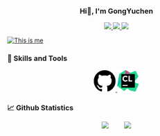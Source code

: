 <h3 align="center">Hi👋, I'm GongYuchen</h3>

<p align="center">
    <a title="Github Total Stars" target="_blank" href="https://github.com/GongYuchen99">
        <img src="https://img.shields.io/github/stars/GongYuchen99.svg?logo=star&label=Total%20Stars&color=success" />
    </a>
    <a title="Github Followers" target="_blank" href="https://github.com/GongYuchen99">
        <img src="https://img.shields.io/badge/dynamic/json?label=GitHub&suffix=%20followers&query=%24.data.totalSubs&url=https%3A%2F%2Fapi.spencerwoo.com%2Fsubstats%2F%3Fsource%3Dgithub%26queryKey%3DGongYuchen99&color=blue&logo=github&longCache=true" />
    </a>
    <a title="My Blog Site" target="_blank" href="https://GongYuchen99.github.io/">
        <img src="https://img.shields.io/badge/%E5%8D%9A%E5%AE%A2%20(blog)-GongYuchen99.github.io-orange" />
    </a>
</p>

[![This is me](https://readme-typing-svg.herokuapp.com?size=23&color=15485F&center=true&vCenter=true&width=1400&lines=%F0%9F%92%A1+%E5%8F%AA%E6%9C%89%E5%BF%83%E7%81%B5%E6%89%8D%E8%83%BD%E6%B4%9E%E5%AF%9F%E4%B8%80%E5%88%87%EF%BC%8C%E6%9C%80%E9%87%8D%E8%A6%81%E7%9A%84%E4%B8%9C%E8%A5%BF%EF%BC%8C%E7%94%A8%E7%9C%BC%E7%9D%9B%E6%98%AF%E7%9C%8B%E4%B8%8D%E8%A7%81%E7%9A%84%E3%80%82)](https://git.io/typing-svg)

### 🔨 Skills and Tools

<div align="center">
    <a href="https://github.com/" target="_blank" rel="noreferrer">
        <img alt="github" width="50px" src="https://github.com/GongYuchen99/GongYuchen99/blob/ad01603230ccb1732920e8b119ee11950b475e31/Img/github.svg" />
    </a>
    <a href="https://www.jetbrains.com/clion/" target="_blank" rel="noreferrer">
        <img alt="clion" width="50px" src="https://github.com/GongYuchen99/GongYuchen99/blob/ad01603230ccb1732920e8b119ee11950b475e31/Img/clion.svg" />
    </a>   
</div>

### 📈 Github Statistics

<div align="center">
    <span>&emsp;&emsp;</span>
    <img height="175px" src="https://github-readme-stats.vercel.app/api?username=GongYuchen99&count_private=true&show_icons=true" />
    <span>&emsp;&emsp;</span>
    <img height="175px" src="https://github-readme-stats.vercel.app/api/top-langs/?username=GongYuchen99&layout=compact&langs_count=8" />
    <span>&emsp;&emsp;</span>
</div>
